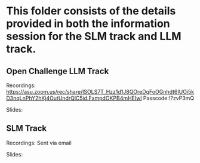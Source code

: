 # This folder consists of the details provided in both the information session for the SLM track and LLM track. 

## Open Challenge LLM Track

Recordings:
https://asu.zoom.us/rec/share/lSOLS7T_Hzz1d1J8QOreDqFoOGnhdt6IUOi5kD3nqLnPhY2hKj4OutUndrQlC5id.FxmpdOKPB4mHEIwl
Passcode:!?zvP3mQ


Slides:


## SLM Track 

Recordings: 
Sent via email

Slides: 
